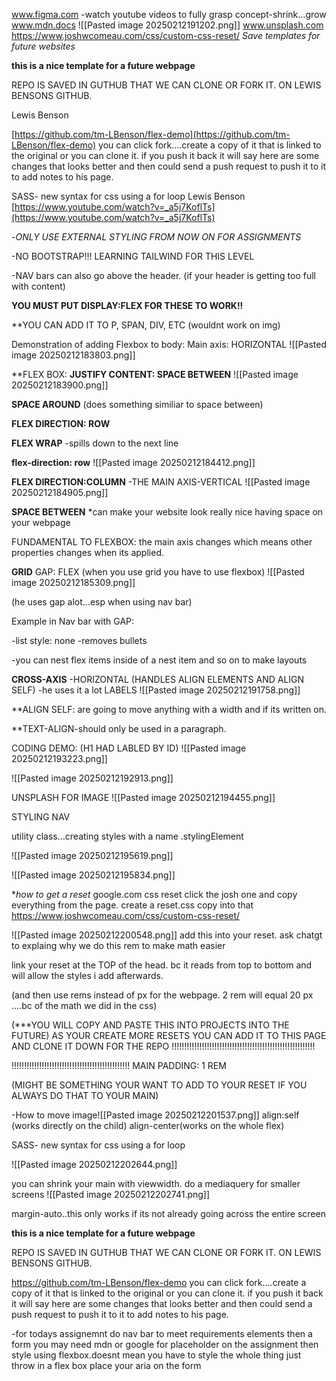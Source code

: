 
www.figma.com
-watch youtube videos to fully grasp concept-shrink...grow
www.mdn.docs
![[Pasted image 20250212191202.png]]
www.unsplash.com
https://www.joshwcomeau.com/css/custom-css-reset/
*Save templates for future websites*

**this is a nice template for a future webpage**

 REPO IS SAVED IN GUTHUB THAT WE CAN CLONE OR FORK IT. ON LEWIS BENSONS GITHUB. 

Lewis Benson

[https://github.com/tm-LBenson/flex-demo](https://github.com/tm-LBenson/flex-demo)
you can click fork....create a copy of it that is linked to the original or you can clone it.
if you push it back it will say here are some changes that looks better and then could send a push request to push it to it to add notes to his page. 


SASS-
new syntax for css using a for loop
Lewis Benson
[https://www.youtube.com/watch?v=_a5j7KoflTs](https://www.youtube.com/watch?v=_a5j7KoflTs)


-*ONLY USE EXTERNAL STYLING FROM NOW ON FOR ASSIGNMENTS*

-NO BOOTSTRAP!!! LEARNING TAILWIND FOR THIS LEVEL



-NAV bars can also go above the header.
(if your header is getting too full with content)

**YOU MUST PUT DISPLAY:FLEX FOR THESE TO WORK!!**

**YOU CAN ADD IT TO P, SPAN, DIV, ETC (wouldnt work on img)

Demonstration of adding Flexbox to body:
Main axis: HORIZONTAL
![[Pasted image 20250212183803.png]]

**FLEX BOX:
**JUSTIFY CONTENT: SPACE BETWEEN**
![[Pasted image 20250212183900.png]]

**SPACE AROUND**
(does something similiar to space between)

**FLEX DIRECTION: ROW**

**FLEX WRAP**
-spills down to the next line

**flex-direction: row**
![[Pasted image 20250212184412.png]]

**FLEX DIRECTION:COLUMN**
-THE MAIN AXIS-VERTICAL
![[Pasted image 20250212184905.png]]

**SPACE BETWEEN**
*can make your website look really nice having space on your webpage

FUNDAMENTAL TO FLEXBOX: the main axis changes which means other properties changes when its applied.

**GRID**
GAP: FLEX
(when you use grid you have to use flexbox)
![[Pasted image 20250212185309.png]]

(he uses gap alot...esp when using nav bar)

Example in Nav bar with GAP:

-list style: none     -removes bullets


-you can nest flex items inside of a nest item and so on to make layouts

**CROSS-AXIS**
-HORIZONTAL 
(HANDLES ALIGN ELEMENTS AND ALIGN SELF)
-he uses it a lot LABELS
![[Pasted image 20250212191758.png]]

**ALIGN SELF: are going to move anything with a width and if its written on.

**TEXT-ALIGN-should only be used in a paragraph. 





CODING DEMO:
(H1 HAD LABLED BY ID)
![[Pasted image 20250212193223.png]]

![[Pasted image 20250212192913.png]]

UNSPLASH FOR IMAGE
![[Pasted image 20250212194455.png]]





STYLING NAV

utility class...creating styles with a name 
.stylingElement

![[Pasted image 20250212195619.png]]

![[Pasted image 20250212195834.png]]

**how to get a reset*
google.com
css reset
click the josh one and copy everything from the page.
create a reset.css
copy into that
https://www.joshwcomeau.com/css/custom-css-reset/

![[Pasted image 20250212200548.png]]
add this into your reset. ask chatgt to explaing why we do this rem to make math easier

link your reset at the TOP of the head. bc it reads from top to bottom and will allow the styles i add afterwards. 

(and then use rems instead of px for the webpage. 
2 rem will equal 20 px ....bc of the math we did in the css)

(***YOU WILL COPY AND PASTE THIS INTO PROJECTS INTO THE FUTURE)
AS YOUR CREATE MORE RESETS YOU CAN ADD IT TO THIS PAGE AND CLONE IT DOWN FOR THE REPO
!!!!!!!!!!!!!!!!!!!!!!!!!!!!!!!!!!!!!!!!!!!!!!!!!!!!!!!!!

!!!!!!!!!!!!!!!!!!!!!!!!!!!!!!!!!!!!!!!!!!!!!!!
MAIN
PADDING: 1 REM

(MIGHT BE SOMETHING YOUR WANT TO ADD TO YOUR RESET IF YOU ALWAYS DO THAT TO YOUR MAIN)

-How to move image![[Pasted image 20250212201537.png]]
align:self (works directly on the child)
align-center(works on the whole flex)

SASS-
new syntax for css using a for loop

![[Pasted image 20250212202644.png]]

you can shrink your main with viewwidth.
do a mediaquery for smaller screens
![[Pasted image 20250212202741.png]]

margin-auto..this only works if its not already going across the entire screen


**this is a nice template for a future webpage**

 REPO IS SAVED IN GUTHUB THAT WE CAN CLONE OR FORK IT. ON LEWIS BENSONS GITHUB. 

https://github.com/tm-LBenson/flex-demo
you can click fork....create a copy of it that is linked to the original or you can clone it.
if you push it back it will say here are some changes that looks better and then could send a push request to push it to it to add notes to his page. 


-for todays assignemnt do nav bar to meet requirements
elements 
then a form
you may need mdn or google for placeholder on the assignment
then style using flexbox.doesnt mean you have to style the whole thing just throw in a flex box
place your aria on the form